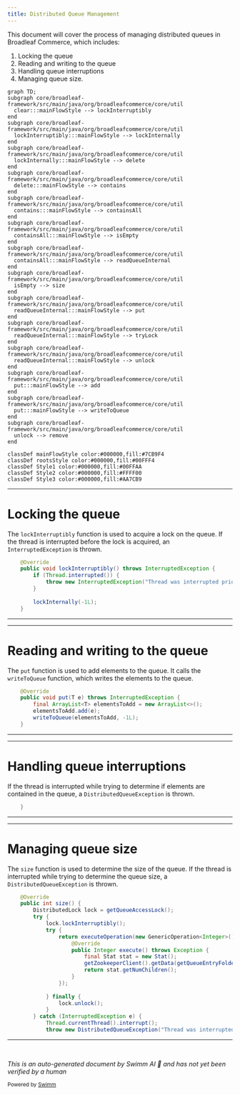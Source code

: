 ```yaml
---
title: Distributed Queue Management
---
```

This document will cover the process of managing distributed queues in Broadleaf Commerce, which includes:

1. Locking the queue
2. Reading and writing to the queue
3. Handling queue interruptions
4. Managing queue size.

```mermaid
graph TD;
subgraph core/broadleaf-framework/src/main/java/org/broadleafcommerce/core/util
  clear:::mainFlowStyle --> lockInterruptibly
end
subgraph core/broadleaf-framework/src/main/java/org/broadleafcommerce/core/util
  lockInterruptibly:::mainFlowStyle --> lockInternally
end
subgraph core/broadleaf-framework/src/main/java/org/broadleafcommerce/core/util
  lockInternally:::mainFlowStyle --> delete
end
subgraph core/broadleaf-framework/src/main/java/org/broadleafcommerce/core/util
  delete:::mainFlowStyle --> contains
end
subgraph core/broadleaf-framework/src/main/java/org/broadleafcommerce/core/util
  contains:::mainFlowStyle --> containsAll
end
subgraph core/broadleaf-framework/src/main/java/org/broadleafcommerce/core/util
  containsAll:::mainFlowStyle --> isEmpty
end
subgraph core/broadleaf-framework/src/main/java/org/broadleafcommerce/core/util
  containsAll:::mainFlowStyle --> readQueueInternal
end
subgraph core/broadleaf-framework/src/main/java/org/broadleafcommerce/core/util
  isEmpty --> size
end
subgraph core/broadleaf-framework/src/main/java/org/broadleafcommerce/core/util
  readQueueInternal:::mainFlowStyle --> put
end
subgraph core/broadleaf-framework/src/main/java/org/broadleafcommerce/core/util
  readQueueInternal:::mainFlowStyle --> tryLock
end
subgraph core/broadleaf-framework/src/main/java/org/broadleafcommerce/core/util
  readQueueInternal:::mainFlowStyle --> unlock
end
subgraph core/broadleaf-framework/src/main/java/org/broadleafcommerce/core/util
  put:::mainFlowStyle --> add
end
subgraph core/broadleaf-framework/src/main/java/org/broadleafcommerce/core/util
  put:::mainFlowStyle --> writeToQueue
end
subgraph core/broadleaf-framework/src/main/java/org/broadleafcommerce/core/util
  unlock --> remove
end

classDef mainFlowStyle color:#000000,fill:#7CB9F4
classDef rootsStyle color:#000000,fill:#00FFF4
classDef Style1 color:#000000,fill:#00FFAA
classDef Style2 color:#000000,fill:#FFFF00
classDef Style3 color:#000000,fill:#AA7CB9
```

<SwmSnippet path="/core/broadleaf-framework/src/main/java/org/broadleafcommerce/core/util/lock/ReentrantDistributedZookeeperLock.java" line="335">

---

# Locking the queue

The `lockInterruptibly` function is used to acquire a lock on the queue. If the thread is interrupted before the lock is acquired, an `InterruptedException` is thrown.

```java
    @Override
    public void lockInterruptibly() throws InterruptedException {
        if (Thread.interrupted()) {
            throw new InterruptedException("Thread was interrupted prior to trying to acquire the lock.");
        }
        
        lockInternally(-1L);
    }
```

---

</SwmSnippet>

<SwmSnippet path="/core/broadleaf-framework/src/main/java/org/broadleafcommerce/core/util/queue/ZookeeperDistributedQueue.java" line="393">

---

# Reading and writing to the queue

The `put` function is used to add elements to the queue. It calls the `writeToQueue` function, which writes the elements to the queue.

```java
    @Override
    public void put(T e) throws InterruptedException {
        final ArrayList<T> elementsToAdd = new ArrayList<>();
        elementsToAdd.add(e);
        writeToQueue(elementsToAdd, -1L);
    }
```

---

</SwmSnippet>

<SwmSnippet path="/core/broadleaf-framework/src/main/java/org/broadleafcommerce/core/util/queue/ZookeeperDistributedQueue.java" line="305">

---

# Handling queue interruptions

If the thread is interrupted while trying to determine if elements are contained in the queue, a `DistributedQueueException` is thrown.

```java
    }
```

---

</SwmSnippet>

<SwmSnippet path="/core/broadleaf-framework/src/main/java/org/broadleafcommerce/core/util/queue/ZookeeperDistributedQueue.java" line="238">

---

# Managing queue size

The `size` function is used to determine the size of the queue. If the thread is interrupted while trying to determine the queue size, a `DistributedQueueException` is thrown.

```java
    @Override
    public int size() {
        DistributedLock lock = getQueueAccessLock();
        try {
            lock.lockInterruptibly();
            try {
                return executeOperation(new GenericOperation<Integer>() {
                    @Override
                    public Integer execute() throws Exception {
                        final Stat stat = new Stat();
                        getZookeeperClient().getData(getQueueEntryFolder(), null, stat);
                        return stat.getNumChildren();
                    }
                });
                
            } finally {
                lock.unlock();
            }
        } catch (InterruptedException e) {
            Thread.currentThread().interrupt();
            throw new DistributedQueueException("Thread was interrupted while trying to determine queue size for distributed Zookeeper queue, " + getQueueFolderPath(), e);
```

---

</SwmSnippet>

&nbsp;

*This is an auto-generated document by Swimm AI 🌊 and has not yet been verified by a human*

<SwmMeta version="3.0.0" repo-id="Z2l0aHViJTNBJTNBQnJvYWRsZWFmQ29tbWVyY2UtZGVtbyUzQSUzQWdpbGFkbmF2b3Q=" repo-name="BroadleafCommerce-demo" doc-type="flows"><sup>Powered by [Swimm](/)</sup></SwmMeta>
